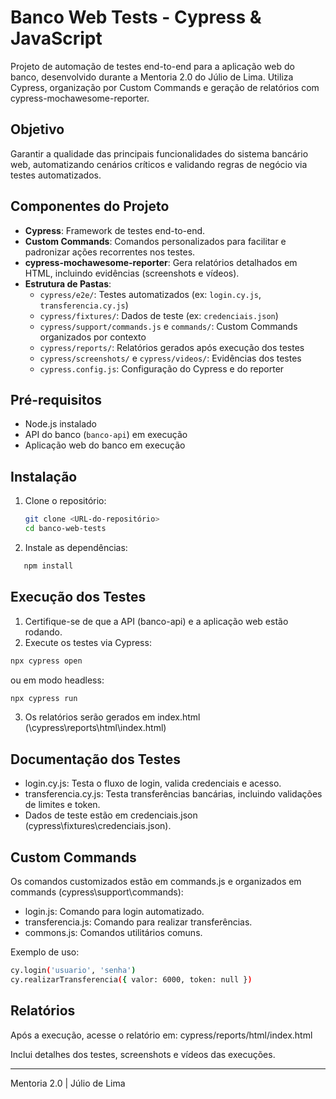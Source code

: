 # Banco Web Tests - Cypress & JavaScript

Projeto de automação de testes end-to-end para a aplicação web do banco, desenvolvido durante a Mentoria 2.0 do Júlio de Lima. Utiliza Cypress, organização por Custom Commands e geração de relatórios com cypress-mochawesome-reporter.

## Objetivo

Garantir a qualidade das principais funcionalidades do sistema bancário web, automatizando cenários críticos e validando regras de negócio via testes automatizados.

## Componentes do Projeto

- **Cypress**: Framework de testes end-to-end.
- **Custom Commands**: Comandos personalizados para facilitar e padronizar ações recorrentes nos testes.
- **cypress-mochawesome-reporter**: Gera relatórios detalhados em HTML, incluindo evidências (screenshots e vídeos).
- **Estrutura de Pastas**:
  - `cypress/e2e/`: Testes automatizados (ex: `login.cy.js`, `transferencia.cy.js`)
  - `cypress/fixtures/`: Dados de teste (ex: `credenciais.json`)
  - `cypress/support/commands.js` e `commands/`: Custom Commands organizados por contexto
  - `cypress/reports/`: Relatórios gerados após execução dos testes
  - `cypress/screenshots/` e `cypress/videos/`: Evidências dos testes
  - `cypress.config.js`: Configuração do Cypress e do reporter

## Pré-requisitos

- Node.js instalado
- API do banco (`banco-api`) em execução
- Aplicação web do banco em execução

## Instalação

1. Clone o repositório:
   ```bash
   git clone <URL-do-repositório>
   cd banco-web-tests
   ```
2. Instale as dependências:
```bash
   npm install
```
## Execução dos Testes
1. Certifique-se de que a API (banco-api) e a aplicação web estão rodando.
2. Execute os testes via Cypress:
```bash
npx cypress open
```
ou em modo headless:
```bash
npx cypress run
```
3. Os relatórios serão gerados em index.html (\cypress\reports\html\index.html)

## Documentação dos Testes
- login.cy.js: Testa o fluxo de login, valida credenciais e acesso.
- transferencia.cy.js: Testa transferências bancárias, incluindo validações de limites e token.
- Dados de teste estão em credenciais.json (cypress\fixtures\credenciais.json).

## Custom Commands
Os comandos customizados estão em commands.js e organizados em commands (cypress\support\commands\):

- login.js: Comando para login automatizado.
- transferencia.js: Comando para realizar transferências.
- commons.js: Comandos utilitários comuns.

Exemplo de uso:
```bash
cy.login('usuario', 'senha')
cy.realizarTransferencia({ valor: 6000, token: null })
```

## Relatórios
Após a execução, acesse o relatório em:
cypress/reports/html/index.html

Inclui detalhes dos testes, screenshots e vídeos das execuções.

---
Mentoria 2.0 | Júlio de Lima

